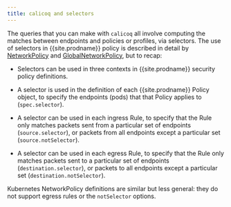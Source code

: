 ```yaml
---
title: calicoq and selectors
---
```


The queries that you can make with `calicoq` all involve computing the matches
between endpoints and policies or profiles, via selectors.  The use of
selectors in {{site.prodname}} policy is described in detail by
[NetworkPolicy]({{site.baseurl}}/{{page.version}}/reference/calicoctl/resources/networkpolicy) and
[GlobalNetworkPolicy]({{site.baseurl}}/{{page.version}}/reference/calicoctl/resources/globalnetworkpolicy),
but to recap:

- Selectors can be used in three contexts in {{site.prodname}} security policy
  definitions.

- A selector is used in the definition of each {{site.prodname}} Policy object, to specify
  the endpoints (pods) that that Policy applies to (`spec.selector`).

- A selector can be used in each ingress Rule, to specify that the Rule only
  matches packets sent from a particular set of endpoints (`source.selector`),
  or packets from all endpoints except a particular set (`source.notSelector`).

- A selector can be used in each egress Rule, to specify that the Rule only
  matches packets sent to a particular set of endpoints
  (`destination.selector`), or packets to all endpoints except a particular set
  (`destination.notSelector`).

Kubernetes NetworkPolicy definitions are similar but less general: they do
not support egress rules or the `notSelector` options.
